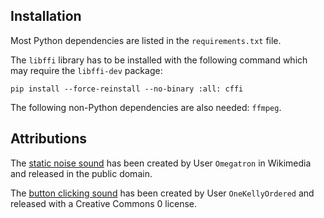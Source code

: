 
Installation
------------
Most Python dependencies are listed in the `requirements.txt` file.

The `libffi` library has to be installed with the following command
which may require the `libffi-dev` package:

```
pip install --force-reinstall --no-binary :all: cffi
```

The following non-Python dependencies are also needed: `ffmpeg`.

Attributions
------------
The [static noise sound](https://commons.wikimedia.org/wiki/File:Gray_noise.ogg)
has been created by User `Omegatron` in Wikimedia 
and released in the public domain.

The [button clicking sound](https://freesound.org/people/OneKellyOrdered/sounds/624631/)
has been created by User `OneKellyOrdered` and released 
with a Creative Commons 0 license.